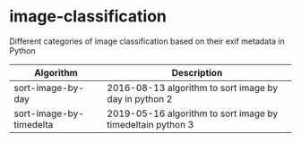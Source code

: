 # image-classification
Different categories of image classification based on their exif metadata in Python

| Algorithm                | Description                                                 |
| ------------------------ | ----------------------------------------------------------- |
| sort-image-by-day        | 2016-08-13 algorithm to sort image by day in python 2       |
| sort-image-by-timedelta  | 2019-05-16 algorithm to sort image by timedeltain python 3  |
